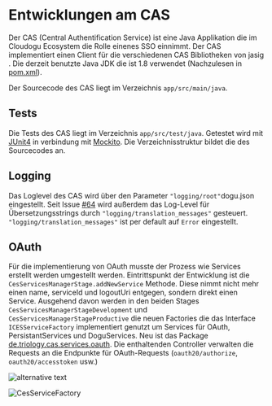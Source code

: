 # Entwicklungen am CAS
Der CAS (Central Authentification Service) ist eine Java Applikation die im Cloudogu Ecosystem die Rolle einenes SSO einnimmt.
Der CAS implementiert einen Client für die verschiedenen CAS Bibliotheken von jasig . Die derzeit benutzte Java JDK die ist 1.8 verwendet (Nachzulesen in [pom.xml](../app/pom.xml)).

Der Sourcecode des CAS liegt im Verzeichnis `app/src/main/java`.

## Tests
Die Tests des CAS liegt im Verzeichnis `app/src/test/java`. Getestet wird mit [JUnit4](https://junit.org/junit5/docs/current/user-guide/#writing-tests) in verbindung mit [Mockito](https://javadoc.io/doc/org.mockito/mockito-core/latest/org/mockito/Mockito.html). Die Verzeichnisstruktur bildet die des Sourcecodes an.

## Logging
Das Loglevel des CAS wird über den Parameter `"logging/root"`dogu.json eingestellt. Seit Issue [#64](https://github.com/cloudogu/cas/pull/66) wird außerdem das Log-Level für Übersetzungsstrings durch `"logging/translation_messages"` gesteuert. `"logging/translation_messages"` ist per default auf `Error` eingestellt.

## OAuth
Für die implementierung von OAuth musste der Prozess wie Services erstellt werden umgestellt werden. Eintrittspunkt der Entwicklung ist die `CesServicesManagerStage.addNewService` Methode. Diese nimmt nicht mehr einen name, serviceId und logoutUri entgegen, sondern direkt einen Service. Ausgehend davon werden in den beiden Stages `CesServicesManagerStageDevelopment` und `CesServicesManagerStageProductive` die neuen Factories die das Interface `ICESServiceFactory` implementiert genutzt um Services für OAuth, PersistantServices und DoguServices.
Neu ist das Package [de.triology.cas.services.oauth](../app/src/main/java/de/triology/cas/services/oauth). Die enthaltenden Controller verwalten die Requests an die Endpunkte für OAuth-Requests (`oauth20/authorize`, `oauth20/accesstoken` usw.)


![alternative text](http://www.plantuml.com/plantuml/proxy?cache=no&src=https://raw.https://github.com/cloudogu/cas/master/docs/diagramms/classdiagramm_cesservicefactory.txt)

![CesServiceFactory](http://www.plantuml.com/plantuml/png/XP5FRYen3CRNBwVmybKK3b0X109LOb6GoWbCnZCJAIJ8SVf7bBitQO84p08lPYpxP_lJbtaGP8a7gumJuXOrmNf9OKVyOJIzeXRFtt1I0ADtwkWhVKn893KL0Ss4GXlwh8N_Jna-1K4n-WmToOfQZ5RKMIbjCGH81rQ-YuCZDyHs4QKV8F_6vTvVTsaDEQdCpN2jhL0m3ursmiPrMSm63wGWnLLjtP0JqnhYqXawaAcQ5kGDZzEou1dAVvQPXQHy7uL2bgEkN2qntAo69PZ-ZCS3anxGrR37-8HDryjaTc_J2yH00SJN5uLGca4fvuLIumY-lPjI0BstJG04ffR9wGm2mkKQkWOqEf2U4k2PO1-DRH9Hjm261C4MatZmd7EcBbha2w4exSWIr3nbyM1_0G00)